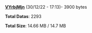[**VYrbjMjn**](/data/VYrbjMjn.txt) (30/12/22 - 17:13)- 3900 bytes

**Total Datas**: 2293

**Total Size**: 14.66 MB / 14.7 MB
